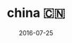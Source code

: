 ---
layout: photo-post
title: "china 🇨🇳"
date:   2016-07-25
category: photo
folder: china-2016
caption:
  1: With Stone and Forest at the Lufeng World Dinosaur Valley

  2: Delicious looking fruit in the Valley

  3: Real life dinosaurs!

  4: Workers at the cobblestone canal city of Lijiang

  7: One of my favorite photos - shot on iPhone!

  9: The Black Dragon Pool

  10: The view outside the hotel was phenomenal

  11: Yunnan performers at a theatre

  12: A fisherman at Erhai lake fishing with a <a href="https://en.wikipedia.org/wiki/Cormorant">cormorant</a>. The bird's neck is tied narrow to prevent it from swalling the fish, which the fisherman pulls out of its mouth

  13: The Blue Moon Valley 

  14: The water was an incredible white/blue crystal color

  15: Koi at the Stone Forest

  16: Taking advantage of the high-speed capabilities of the 7D to capture this

description: Photos from a Summer 2016 Vacation in China
---